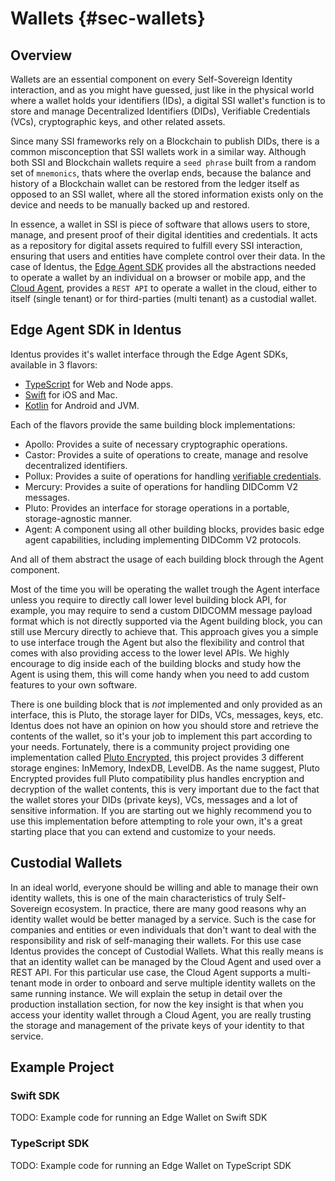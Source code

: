 # Wallets {#sec-wallets}

## Overview

Wallets are an essential component on every Self-Sovereign Identity interaction, and as you might have guessed, just like in the physical world where a wallet holds your identifiers (IDs), a digital SSI wallet's function is to store and manage Decentralized Identifiers (DIDs), Verifiable Credentials (VCs), cryptographic keys, and other related assets.

Since many SSI frameworks rely on a Blockchain to publish DIDs, there is a common misconception that SSI wallets work in a similar way. Although both SSI and Blockchain wallets require a `seed phrase` built from a random set of `mnemonics`, thats where the overlap ends, because the balance and history of a Blockchain wallet can be restored from the ledger itself as opposed to an SSI wallet, where all the stored information exists only on the device and needs to be manually backed up and restored.

In essence, a wallet in SSI is piece of software that allows users to store, manage, and present proof of their digital identities and credentials. It acts as a repository for digital assets required to fulfill every SSI interaction, ensuring that users and entities have complete control over their data. In the case of Identus, the [Edge Agent SDK](https://github.com/hyperledger/identus-edge-agent-sdk-ts) provides all the abstractions needed to operate a wallet by an individual on a browser or mobile app, and the [Cloud Agent](https://github.com/hyperledger/identus-cloud-agent), provides a `REST API` to operate a wallet in the cloud, either to itself (single tenant) or for third-parties (multi tenant) as a custodial wallet.

## Edge Agent SDK in Identus

Identus provides it's wallet interface through the Edge Agent SDKs, available in 3 flavors:

- [TypeScript](https://github.com/hyperledger/identus-edge-agent-sdk-ts) for Web and Node apps.
- [Swift](https://github.com/hyperledger/identus-edge-agent-sdk-swift) for iOS and Mac.
- [Kotlin](https://github.com/hyperledger/identus-edge-agent-sdk-kmp) for Android and JVM.

Each of the flavors provide the same building block implementations:

- Apollo: Provides a suite of necessary cryptographic operations.
- Castor: Provides a suite of operations to create, manage and resolve decentralized identifiers.
- Pollux: Provides a suite of operations for handling [verifiable credentials](https://github.com/hyperledger/identus-docs/blob/master/documentation/docs/concepts/glossary.md#verifiable-credentials).
- Mercury: Provides a suite of operations for handling DIDComm V2 messages.
- Pluto: Provides an interface for storage operations in a portable, storage-agnostic manner.
- Agent: A component using all other building blocks, provides basic edge agent capabilities, including implementing DIDComm V2 protocols.

And all of them abstract the usage of each building block through the Agent component.

Most of the time you will be operating the wallet trough the Agent interface unless you require to directly call lower level building block API, for example, you may require to send a custom DIDCOMM message payload format which is not directly supported via the Agent building block, you can still use Mercury directly to achieve that. This approach gives you a simple to use interface trough the Agent but also the flexibility and control that comes with also providing access to the lower level APIs. We highly encourage to dig inside each of the building blocks and study how the Agent is using them, this will come handy when you need to add custom features to your own software.

There is one building block that is *not* implemented and only provided as an interface, this is Pluto, the storage layer for DIDs, VCs, messages, keys, etc. Identus does not have an opinion on how you should store and retrieve the contents of the wallet, so it's your job to implement this part according to your needs. Fortunately, there is a community project providing one implementation called [Pluto Encrypted](https://github.com/atala-community-projects/pluto-encrypted), this project provides 3 different storage engines: InMemory, IndexDB, LevelDB. As the name suggest, Pluto Encrypted provides full Pluto compatibility plus handles encryption and decryption of the wallet contents, this is very important due to the fact that the wallet stores your DIDs (private keys), VCs, messages and a lot of sensitive information. If you are starting out we highly recommend you to use this implementation before attempting to role your own, it's a great starting place that you can extend and customize to your needs.

## Custodial Wallets

In an ideal world, everyone should be willing and able to manage their own identity wallets, this is one of the main characteristics of truly Self-Sovereign ecosystem. In practice, there are many good reasons why an identity wallet would be better managed by a service. Such is the case for companies and entities or even individuals that don't want to deal with the responsibility and risk of self-managing their wallets. For this use case Identus provides the concept of Custodial Wallets. What this really means is that an identity wallet can be managed by the Cloud Agent and used over a REST API. For this particular use case, the Cloud Agent supports a multi-tenant mode in order to onboard and serve multiple identity wallets on the same running instance. We will explain the setup in detail over the production installation section, for now the key insight is that when you access your identity wallet through a Cloud Agent, you are really trusting the storage and management of the private keys of your identity to that service.

## Example Project

### Swift SDK

TODO: Example code for running an Edge Wallet on Swift SDK

### TypeScript SDK

TODO: Example code for running an Edge Wallet on TypeScript SDK